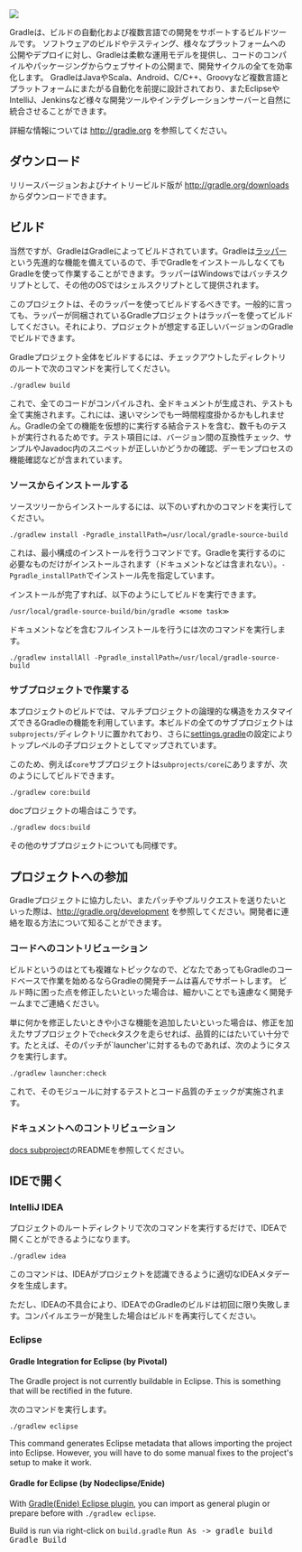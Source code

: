 <img src="http://gradle.org/img/gradle_logo.gif" />

Gradleは、ビルドの自動化および複数言語での開発をサポートするビルドツールです。
ソフトウェアのビルドやテスティング、様々なプラットフォームへの公開やデプロイに対し、Gradleは柔軟な運用モデルを提供し、コードのコンパイルやパッケージングからウェブサイトの公開まで、開発サイクルの全てを効率化します。
GradleはJavaやScala、Android、C/C++、Groovyなど複数言語とプラットフォームにまたがる自動化を前提に設計されており、またEclipseやIntelliJ、Jenkinsなど様々な開発ツールやインテグレーションサーバーと自然に統合させることができます。

詳細な情報については http://gradle.org を参照してください。

## ダウンロード

リリースバージョンおよびナイトリービルド版が http://gradle.org/downloads からダウンロードできます。

## ビルド

当然ですが、GradleはGradleによってビルドされています。Gradleは[ラッパー](http://gradle.org/docs/current/userguide/gradle_wrapper.html)という先進的な機能を備えているので、手でGradleをインストールしなくてもGradleを使って作業することができます。ラッパーはWindowsではバッチスクリプトとして、その他のOSではシェルスクリプトとして提供されます。

このプロジェクトは、そのラッパーを使ってビルドするべきです。一般的に言っても、ラッパーが同梱されているGradleプロジェクトはラッパーを使ってビルドしてください。それにより、プロジェクトが想定する正しいバージョンのGradleでビルドできます。

Gradleプロジェクト全体をビルドするには、チェックアウトしたディレクトリのルートで次のコマンドを実行してください。

    ./gradlew build

これで、全てのコードがコンパイルされ、全ドキュメントが生成され、テストも全て実施されます。これには、速いマシンでも一時間程度掛かるかもしれません。Gradleの全ての機能を仮想的に実行する結合テストを含む、数千ものテストが実行されるためです。テスト項目には、バージョン間の互換性チェック、サンプルやJavadoc内のスニペットが正しいかどうかの確認、デーモンプロセスの機能確認などが含まれています。

### ソースからインストールする

ソースツリーからインストールするには、以下のいずれかのコマンドを実行してください。

    ./gradlew install -Pgradle_installPath=/usr/local/gradle-source-build

これは、最小構成のインストールを行うコマンドです。Gradleを実行するのに必要なものだけがインストールされます（ドキュメントなどは含まれない）。`-Pgradle_installPath`でインストール先を指定しています。

インストールが完了すれば、以下のようにしてビルドを実行できます。

    /usr/local/gradle-source-build/bin/gradle ≪some task≫

ドキュメントなどを含むフルインストールを行うには次のコマンドを実行します。

    ./gradlew installAll -Pgradle_installPath=/usr/local/gradle-source-build

### サブプロジェクトで作業する

本プロジェクトのビルドでは、マルチプロジェクトの論理的な構造をカスタマイズできるGradleの機能を利用しています。本ビルドの全てのサブプロジェクトは`subprojects/`ディレクトリに置かれており、さらに[settings.gradle](https://github.com/gradle/gradle/blob/master/settings.gradle)の設定によりトップレベルの子プロジェクトとしてマップされています。

このため、例えば`core`サブプロジェクトは`subprojects/core`にありますが、次のようにしてビルドできます。

    ./gradlew core:build

docプロジェクトの場合はこうです。

    ./gradlew docs:build

その他のサブプロジェクトについても同様です。

## プロジェクトへの参加

Gradleプロジェクトに協力したい、またパッチやプルリクエストを送りたいといった際は、http://gradle.org/development を参照してください。開発者に連絡を取る方法について知ることができます。

### コードへのコントリビューション

ビルドというのはとても複雑なトピックなので、どなたであってもGradleのコードベースで作業を始めるならGradleの開発チームは喜んでサポートします。
ビルド時に困った点を修正したいといった場合は、細かいことでも遠慮なく開発チームまでご連絡ください。

単に何かを修正したいときや小さな機能を追加したいといった場合は、修正を加えたサブプロジェクトで`check`タスクを走らせれば、品質的にはたいてい十分です。たとえば、そのパッチが`launcher'に対するものであれば、次のようにタスクを実行します。

    ./gradlew launcher:check

これで、そのモジュールに対するテストとコード品質のチェックが実施されます。

### ドキュメントへのコントリビューション

[docs subproject](https://github.com/gradle/gradle/tree/master/subprojects/docs)のREADMEを参照してください。

## IDEで開く

### IntelliJ IDEA

プロジェクトのルートディレクトリで次のコマンドを実行するだけで、IDEAで開くことができるようになります。

    ./gradlew idea

このコマンドは、IDEAがプロジェクトを認識できるように適切なIDEAメタデータを生成します。

ただし、IDEAの不具合により、IDEAでのGradleのビルドは初回に限り失敗します。コンパイルエラーが発生した場合はビルドを再実行してください。

### Eclipse

#### Gradle Integration for Eclipse (by Pivotal)

The Gradle project is not currently buildable in Eclipse. This is something that will be rectified in the future.

次のコマンドを実行します。

    ./gradlew eclipse

This command generates Eclipse metadata that allows importing the project into Eclipse. However, you will have to do some manual fixes to the project's setup to make it work.

#### Gradle for Eclipse (by Nodeclipse/Enide)

With [Gradle(Enide) Eclipse plugin](http://marketplace.eclipse.org/content/gradle), you can import as general plugin or prepare before with `./gradlew eclipse`. 

Build is run via right-click on `build.gradle` <kbd>Run As -> gradle build Gradle Build</kbd>
